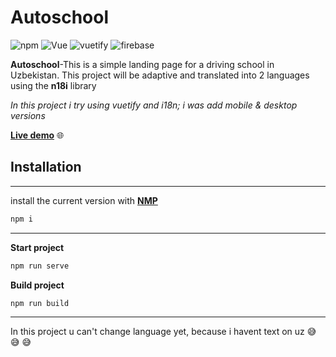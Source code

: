 # Autoschool
![npm](https://img.shields.io/npm/v/14?color=green)
![Vue](https://img.shields.io/badge/vue-2.6.11-green)
![vuetify](https://img.shields.io/badge/vuetify-2.4.2-green)
![firebase](https://img.shields.io/badge/firebase-7.24.0-green)

**Autoschool**-This is a simple landing page for a driving school in Uzbekistan.
This project will be adaptive and translated into 2 languages ​​using the **n18i** library

*In this project i try using vuetify and i18n;
i was add mobile & desktop versions*

**[Live demo](https://autoschool-34632.web.app/)** :globe_with_meridians:

## Installation
____
install the current version with [**NMP**](https://nodejs.org/en/download/)
```python
npm i
```
___
**Start project**
```python
npm run serve
```

**Build project**
```python
npm run build
```

___
 In this project u can't change language yet, because i havent text on uz :sweat_smile: :sweat_smile: :sweat_smile: